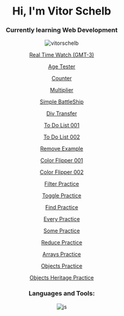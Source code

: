 <h1 align="center">Hi, I'm Vitor Schelb</h1>
<h3 align="center">Currently learning Web Development</h3>

<p align="center"> <img src="https://komarev.com/ghpvc/?username=vitorschelb&label=Profile%20views&color=0e75b6&style=flat" alt="vitorschelb" /> </p>
<p align="left">
</p>

<p align="center"> <a href="https://vitorschelb.github.io/javascript/curso-em-video/aula12ex/modelo.html"> Real Time Watch (GMT-3) </a>
<p align="center"> <a href="https://vitorschelb.github.io/javascript/curso-em-video/aula12ex2/modelo2.html"> Age Tester </a>
<p align="center"> <a href="https://vitorschelb.github.io/javascript/curso-em-video/aula14ex/ex016/modelo.html"> Counter </a>
<p align="center"> <a href="https://vitorschelb.github.io/javascript/curso-em-video/aula14ex/ex017/modelo.html"> Multiplier </a>
<p align="center"> <a href="https://vitorschelb.github.io/javascript/heads-first/battleship/index.html"> Simple BattleShip </a>
<p align="center"> <a href="https://vitorschelb.github.io/javascript/cbf-curso/aula35-eventlistenerpratica.html"> Div Transfer </a>
<p align="center"> <a href="https://vitorschelb.github.io/javascript/exercises/todolist001.html"> To Do List 001 </a>
<p align="center"> <a href="https://vitorschelb.github.io/javascript/exercises/todolist002.html"> To Do List 002 </a>
<p align="center"> <a href="https://vitorschelb.github.io/javascript/cbf-curso/aula41-removendoelementos.html"> Remove Example </a>
<p align="center"> <a href="https://vitorschelb.github.io/javascript/js-projects/javascript-basic-projects-master/01-color-flipper/01/index.html"> Color Flipper 001 </a>
<p align="center"> <a href="https://vitorschelb.github.io/javascript/js-projects/javascript-basic-projects-master/01-color-flipper/01/teste.html"> Color Flipper 002 </a>
<p align="center"> <a href="https://vitorschelb.github.io/javascript/cbf-curso/aula42-filterpratica.html"> Filter Practice </a>
<p align="center"> <a href="https://vitorschelb.github.io/javascript/cbf-curso/aula46-toggle.html"> Toggle Practice </a>
<p align="center"> <a href="https://vitorschelb.github.io/javascript/cbf-curso/aula47-find.html"> Find Practice </a>
<p align="center"> <a href="https://vitorschelb.github.io/javascript/cbf-curso/aula48-every.html"> Every Practice </a>
<p align="center"> <a href="https://vitorschelb.github.io/javascript/cbf-curso/aula49-some.html"> Some Practice </a>
<p align="center"> <a href="https://vitorschelb.github.io/javascript/cbf-curso/aula50-reduce.html"> Reduce Practice </a>
<p align="center"> <a href="https://vitorschelb.github.io/javascript/cbf-curso/aula52-array2populando.html"> Arrays Practice </a>
<p align="center"> <a href="https://vitorschelb.github.io/javascript/cbf-curso/aula58-objetos-DOM.html"> Objects Practice </a>
<p align="center"> <a href="https://vitorschelb.github.io/javascript/cbf-curso/aula63-objetos-heranca-exercicio.html"> Objects Heritage Practice </a>




  

<h3 align="center">Languages and Tools:</h3>
<p align="center"> <img align="center" alt="js" src="https://img.shields.io/badge/JavaScript-F7DF1E?style=for-the-badge&logo=javascript&logoColor=black" /> </p>


